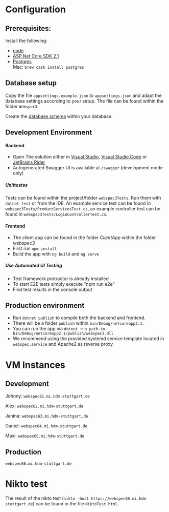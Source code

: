 # Configuration

## Prerequisites:

Install the following:

- [node](https://nodejs.org/en/download/)
- [ASP.Net Core SDK 2.1](https://www.microsoft.com/net/download)
- [Postgres](https://www.postgresql.org)  
  Mac: `brew cask install postgres`  

## Database setup

Copy the file `appsettings.example.json` to `appsettings.json` and adapt the database settings according to your setup. The file can be found within the folder `Webspec3`.

Create the [database schema](Doc/Schema.sql) within your database.

## Development Environment

#### Backend

- Open The solution either in [Visual Studio](https://visualstudio.microsoft.com/de/?rr=https%3A%2F%2Fwww.google.de%2F), [Visual Studio Code](https://visualstudio.microsoft.com/de/?rr=https%3A%2F%2Fwww.google.de%2F) or [JetBrains Rider](https://www.jetbrains.com/rider/)
- Autogenerated Swagger UI is available at `/swagger` (development mode only)

##### Unittestss

Tests can be found within the project/folder `webspec3Tests`. Run them with `dotnet test` or from the IDE. An example service test can be found in `webspec3Tests/ProductServicesTest.cs`, an example controller test can be found in `webspec3Tests/LoginControllerTest.cs`.

#### Frontend

- The client app can be found in the folder *ClientApp* within the folder *webspec3*
- First run `npm install`
- Build the app with `ng build` and `ng serve`

##### Use Automated UI Testing

- Test framework protractor is already installed
- To start E2E tests simply execute "npm run e2e"
- Find test results in the console output

## Production environment

- Run `dotnet publish` to compile both the backend and frontend.
- There will be a folder `publish` within `bin/Debug/netcoreapp2.1`.
- You can run the app via `dotnet run path-to-bin/Debug/netcoreapp2.1/publish/webspec3.dll`
- We recommend using the provided systemd service template located in `webspec.service` and Apache2 as reverse proxy

# VM Instances

## Development

Johnny: `webspec61.mi.hdm-stuttgart.de` 

Alex: `webspec62.mi.hdm-stuttgart.de` 

Janina: `webspec63.mi.hdm-stuttgart.de` 

Daniel: `webspec64.mi.hdm-stuttgart.de` 

Maxi: `webspec65.mi.hdm-stuttgart.de` 

## Production

`webspec66.mi.hdm-stuttgart.de`

# Nikto test

The result of the nikto test (`nikto -host https://webspec66.mi.hdm-stuttgart.de`) can be found in the file `NiktoTest.html`.
